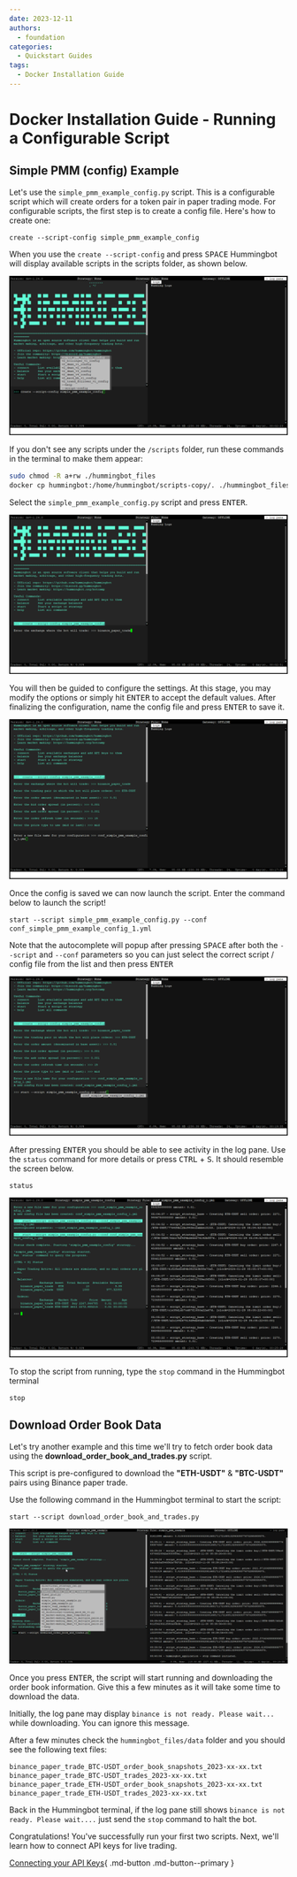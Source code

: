 ```yaml
---
date: 2023-12-11
authors:
  - foundation
categories:
  - Quickstart Guides
tags:
  - Docker Installation Guide
---
```


# Docker Installation Guide - Running a Configurable Script

## Simple PMM (config) Example

Let's use the `simple_pmm_example_config.py` script. This is a configurable script which will create orders for a token pair in paper trading mode. For configurable scripts, the first step is to create a config file. Here's how to create one:

```
create --script-config simple_pmm_example_config

```

When you use the `create --script-config` and press <kbd>SPACE</kbd> Hummingbot will display available scripts in the scripts folder, as shown below.

[![Alt text](create-script-config.png)](create-script-config.png)

If you don't see any scripts under the `/scripts` folder, run these commands in the terminal to make them appear: 

```bash
sudo chmod -R a+rw ./hummingbot_files
docker cp hummingbot:/home/hummingbot/scripts-copy/. ./hummingbot_files/scripts/
```

Select the `simple_pmm_example_config.py` script and press <kbd>ENTER</kbd>. 

[![Alt text](config-script.png)](config-script.png)

You will then be guided to configure the settings. At this stage, you may modify the options or simply hit <kbd>ENTER</kbd> to accept the default values. After finalizing the configuration, name the config file and press <kbd>ENTER</kbd> to save it.

[![Alt text](save-config.png)](save-config.png)


Once the config is saved we can now launch the script. Enter the command below to launch the script!

```
start --script simple_pmm_example_config.py --conf conf_simple_pmm_example_config_1.yml
```

Note that the autocomplete will popup after pressing <kbd>SPACE</kbd> after both the `--script` and `--conf` parameters so you can just select the correct script / config file from the list and then press <kbd>ENTER</kbd>

[![Alt text](load-config-script.png)](load-config-script.png)

After pressing <kbd>ENTER</kbd> you should be able to see activity in the log pane. Use the `status` command for more details or press <kbd>CTRL</kbd> + <kbd>S</kbd>. It should resemble the screen below.

```
status
```


[![Alt text](script-status.png)](script-status.png)

To stop the script from running, type the `stop` command in the Hummingbot terminal

```
stop
```

## Download Order Book Data

Let's try another example and this time we'll try to fetch order book data using the **download_order_book_and_trades.py** script.

This script is pre-configured to download the **"ETH-USDT"** & **"BTC-USDT"** pairs using Binance paper trade. 

Use the following command in the Hummingbot terminal to start the script:

```
start --script download_order_book_and_trades.py
```

![Alt text](order_book.png)

Once you press <kbd>ENTER</kbd>, the script will start running and downloading the order book information. Give this a few minutes as it will take some time to download the data.

Initially, the log pane may display `binance is not ready. Please wait...` while downloading. You can ignore this message.

After a few minutes check the `hummingbot_files/data` folder and you should see the following text files:

```
binance_paper_trade_BTC-USDT_order_book_snapshots_2023-xx-xx.txt
binance_paper_trade_BTC-USDT_trades_2023-xx-xx.txt
binance_paper_trade_ETH-USDT_order_book_snapshots_2023-xx-xx.txt
binance_paper_trade_ETH-USDT_trades_2023-xx-xx.txt
```

Back in the Hummingbot terminal, if the log pane still shows `binance is not ready. Please wait....` just send the `stop` command to halt the bot.

Congratulations! You've successfully run your first two scripts. Next, we'll learn how to connect API keys for live trading.

[Connecting your API Keys](4-api-keys.md){ .md-button .md-button--primary }

